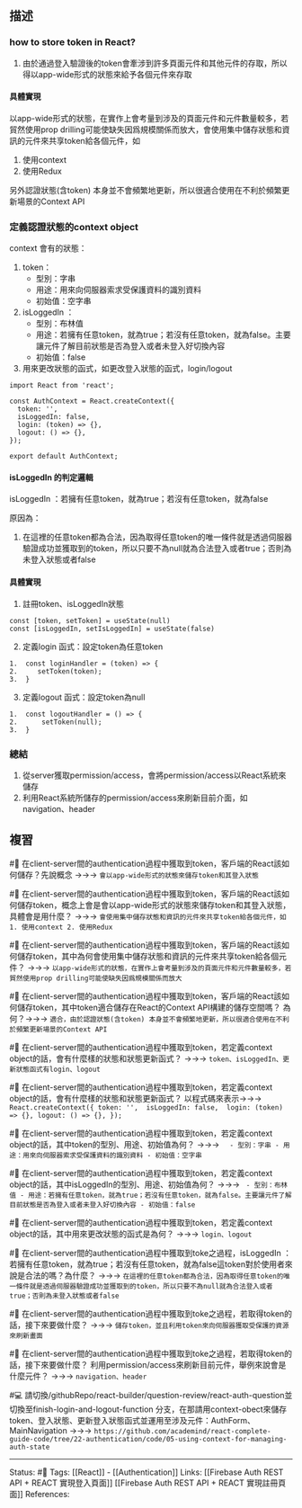 ## 描述

### how to store token in React?

1. 由於通過登入驗證後的token會牽涉到許多頁面元件和其他元件的存取，所以得以app-wide形式的狀態來給予各個元件來存取


#### 具體實現
以app-wide形式的狀態，在實作上會考量到涉及的頁面元件和元件數量較多，若貿然使用prop drilling可能使缺失因爲規模關係而放大，會使用集中儲存狀態和資訊的元件來共享token給各個元件，如
1. 使用context
2. 使用Redux

另外認證狀態(含token) 本身並不會頻繁地更新，所以很適合使用在不利於頻繁更新場景的Context API


### 定義認證狀態的context object

context 會有的狀態：
1. token：
	- 型別：字串
	- 用途：用來向伺服器索求受保護資料的識別資料
	- 初始值：空字串
2. isLoggedIn ：
	- 型別：布林值
	- 用途：若擁有任意token，就為true；若沒有任意token，就為false。主要讓元件了解目前狀態是否為登入或者未登入好切換內容
	- 初始值：false
3. 用來更改狀態的函式，如更改登入狀態的函式，login/logout

```
import React from 'react';

const AuthContext = React.createContext({
  token: '',
  isLoggedIn: false,
  login: (token) => {},
  logout: () => {},
});

export default AuthContext;
```


#### isLoggedIn 的判定邏輯

isLoggedIn ：若擁有任意token，就為true；若沒有任意token，就為false

原因為：
1. 在這裡的任意token都為合法，因為取得任意token的唯一條件就是透過伺服器驗證成功並獲取到的token，所以只要不為null就為合法登入或者true；否則為未登入狀態或者false


#### 具體實現

1. 註冊token、isLoggedIn狀態
```
const [token, setToken] = useState(null)
const [isLoggedIn, setIsLoggedIn] = useState(false)
```

2. 定義login 函式：設定token為任意token
```
1.  const loginHandler = (token) => {
2.     setToken(token);
3.  }
```

3. 定義logout 函式：設定token為null
```
1.  const logoutHandler = () => {
2.      setToken(null);
3.  }
```


### 總結

1. 從server獲取permission/access，會將permission/access以React系統來儲存
2. 利用React系統所儲存的permission/access來刷新目前介面，如navigation、header



## 複習

#🧠 在client-server間的authentication過程中獲取到token，客戶端的React該如何儲存？先說概念 ->->-> `會以app-wide形式的狀態來儲存token和其登入狀態`
<!--SR:!2023-04-24,70,250-->

#🧠 在client-server間的authentication過程中獲取到token，客戶端的React該如何儲存token，概念上會是會以app-wide形式的狀態來儲存token和其登入狀態，具體會是用什麼？ ->->-> `會使用集中儲存狀態和資訊的元件來共享token給各個元件，如 1. 使用context 2. 使用Redux`
<!--SR:!2023-10-01,165,250-->

#🧠  在client-server間的authentication過程中獲取到token，客戶端的React該如何儲存token，其中為何會使用集中儲存狀態和資訊的元件來共享token給各個元件？ ->->-> `以app-wide形式的狀態，在實作上會考量到涉及的頁面元件和元件數量較多，若貿然使用prop drilling可能使缺失因爲規模關係而放大`
<!--SR:!2023-07-13,92,230-->

#🧠 在client-server間的authentication過程中獲取到token，客戶端的React該如何儲存token，其中token適合儲存在React的Context API構建的儲存空間嗎？ 為何？->->-> `適合，由於認證狀態(含token) 本身並不會頻繁地更新，所以很適合使用在不利於頻繁更新場景的Context API`
<!--SR:!2023-06-16,94,230-->


#🧠 在client-server間的authentication過程中獲取到token，若定義context object的話，會有什麼樣的狀態和狀態更新函式？ ->->-> `token、isLoggedIn、更新狀態函式有login、logout`
<!--SR:!2023-09-19,160,250-->

#🧠 在client-server間的authentication過程中獲取到token，若定義context object的話，會有什麼樣的狀態和狀態更新函式？ 以程式碼來表示->->-> `React.createContext({ token: '',  isLoggedIn: false,  login: (token) => {}, logout: () => {}, });`
<!--SR:!2023-09-21,161,250-->

#🧠 在client-server間的authentication過程中獲取到token，若定義context object的話，其中token的型別、用途、初始值為何？ ->->-> `	- 型別：字串 - 用途：用來向伺服器索求受保護資料的識別資料 - 初始值：空字串`
<!--SR:!2023-07-31,124,250-->

#🧠 在client-server間的authentication過程中獲取到token，若定義context object的話，其中isLoggedIn的型別、用途、初始值為何？ ->->-> `	- 型別：布林值 - 用途：若擁有任意token，就為true；若沒有任意token，就為false。主要讓元件了解目前狀態是否為登入或者未登入好切換內容 - 初始值：false`
<!--SR:!2023-09-28,166,250-->

#🧠 在client-server間的authentication過程中獲取到token，若定義context object的話，其中用來更改狀態的函式是為何？ ->->-> `login、logout`
<!--SR:!2023-04-26,70,250-->

#🧠 在client-server間的authentication過程中獲取到toke之過程，isLoggedIn ：若擁有任意token，就為true；若沒有任意token，就為false這token對於使用者來說是合法的嗎？為什麼？ ->->-> `在這裡的任意token都為合法，因為取得任意token的唯一條件就是透過伺服器驗證成功並獲取到的token，所以只要不為null就為合法登入或者true；否則為未登入狀態或者false`
<!--SR:!2023-10-14,176,250-->


#🧠 在client-server間的authentication過程中獲取到toke之過程，若取得token的話，接下來要做什麼？ ->->-> `儲存token，並且利用token來向伺服器獲取受保護的資源來刷新畫面`
<!--SR:!2023-10-10,170,250-->

#🧠 在client-server間的authentication過程中獲取到toke之過程，若取得token的話，接下來要做什麼？ 利用permission/access來刷新目前元件，舉例來說會是什麼元件？ ->->-> `navigation、header`
<!--SR:!2023-10-21,179,250-->

#💻  請切換/githubRepo/react-builder/question-review/react-auth-question並切換至finish-login-and-logout-function 分支，在那請用context-obect來儲存token、登入狀態、更新登入狀態函式並運用至涉及元件：AuthForm、MainNavigation ->->-> `https://github.com/academind/react-complete-guide-code/tree/22-authentication/code/05-using-context-for-managing-auth-state`
<!--SR:!2023-06-03,92,250-->



---
Status: #🌱 
Tags:
[[React]] - [[Authentication]]
Links:
[[Firebase Auth REST API + REACT 實現登入頁面]]
[[Firebase Auth REST API + REACT 實現註冊頁面]]
References: